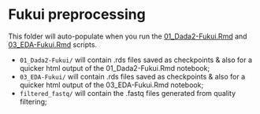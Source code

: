 # Fukui preprocessing

This folder will auto-populate when you run the [01_Dada2-Fukui.Rmd](../../../../scripts/analysis-individual/Fukui/01_Dada2-AGP.Rmd) and [03_EDA-Fukui.Rmd](../../../../scripts/analysis-individual/Fukui/03_EDA-Fukui.Rmd) scripts.
- `01_Dada2-Fukui/` will contain .rds files saved as checkpoints & also for a quicker html output of the 01_Dada2-Fukui.Rmd notebook;
- `03_EDA-Fukui/` will contain .rds files saved as checkpoints & also for a quicker html output of the 03_EDA-Fukui.Rmd notebook;
- `filtered_fastq/` will contain the .fastq files generated from quality filtering;